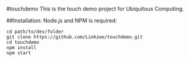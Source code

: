 #touchdemo
This is the touch demo project for Ubiquitous Computing.

##Installation:
Node.js and  NPM is required:

```
cd path/to/dev/folder
git clone https://github.com/Linkzwo/touchdemo.git
cd touchdemo
npm install
npm start
```
